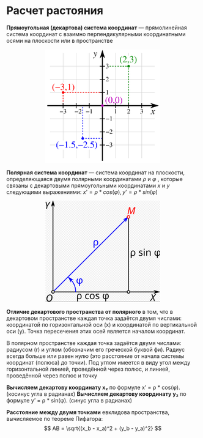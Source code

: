 # Расчет растояния

**Прямоугольная (декартова) система координат** — прямолинейная система координат с взаимно перпендикулярными координатными осями на плоскости или в пространстве

<p align="center">
  <img src="./img1.png" style="width:300px;">
</p>

**Полярная система координат** — система координат на плоскости, определяющаяся двумя полярными координатами $ρ$ и $φ$ , которые связаны с декартовыми прямоугольными координатами $x$ и $y$ следующими выражениями:
$x’ = ρ * cos(φ), y’ = ρ * sin(φ)$

<p align="center">
  <img src="./img2.png" style="width:300px;">
</p>

**Отличие декартового пространства от полярного** в том, что в декартовом пространстве каждая точка задаётся двумя числами: координатой по горизонтальной оси (x) и координатой по вертикальной оси (y). Точка пересечения этих осей является началом координат. 

В полярном пространстве каждая точка задаётся двумя числами: радиусом (r) и углом (обозначим его греческой буквой фи). Радиус всегда больше или равен нулю (это расстояние от начала системы координат (полюса) до точки). Под углом имеется в виду угол между горизонтальной линией, проведённой через полюс, и линией, проведённой через полюс и точку

**Вычисляем декартову координату x₂** по формуле x’ = ρ * cos(φ). (косинус угла в радианах)
**Вычисляем декартову координату y₂** по формуле y’ = ρ * sin(φ). (синус угла в радианах)

**Расстояние между двумя точками** евклидова пространства, вычисляемое по теореме Пифагора:
$$
AB = \sqrt{(x_b - x_a)^2 + (y_b - y_a)^2}
$$